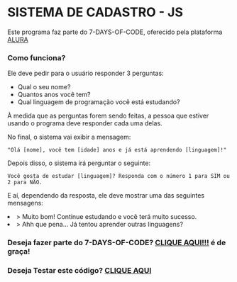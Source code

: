 <h1>SISTEMA DE CADASTRO - JS</h1>
<p>Este programa faz parte do 7-DAYS-OF-CODE, oferecido pela plataforma <a href="https://www.alura.com.br/">ALURA<a>

<h3>Como funciona?</h3>

<p>Ele deve pedir para o usuário responder 3 perguntas:</p>

- Qual o seu nome?
- Quantos anos você tem?
- Qual linguagem de programação você está estudando?

<p>À medida que as perguntas forem sendo feitas, a pessoa que estiver usando o programa deve responder cada uma delas.</p>

<p>No final, o sistema vai exibir a mensagem:</p

`"Olá [nome], você tem [idade] anos e já está aprendendo [linguagem]!"`

<p>Depois disso, o sistema irá perguntar o seguinte:</p>

`Você gosta de estudar [linguagem]? Responda com o número 1 para SIM ou 2 para NÃO.`

<p>E aí, dependendo da resposta, ele deve mostrar uma das seguintes mensagens:</p>

<li>> Muito bom! Continue estudando e você terá muito sucesso.</li>
<li>> Ahh que pena... Já tentou aprender outras linguagens?</li>

<h3>Deseja fazer parte do 7-DAYS-OF-CODE? <a href="https://7daysofcode.io/">CLIQUE AQUI!!!<a> é de graça!</h3>
  
<h3>Deseja Testar este código? <a href="https://jseditor.io/?key=teste-de-cadastro">CLIQUE AQUI<a></h3>
